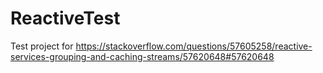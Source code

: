# ReactiveTest
Test project for https://stackoverflow.com/questions/57605258/reactive-services-grouping-and-caching-streams/57620648#57620648
